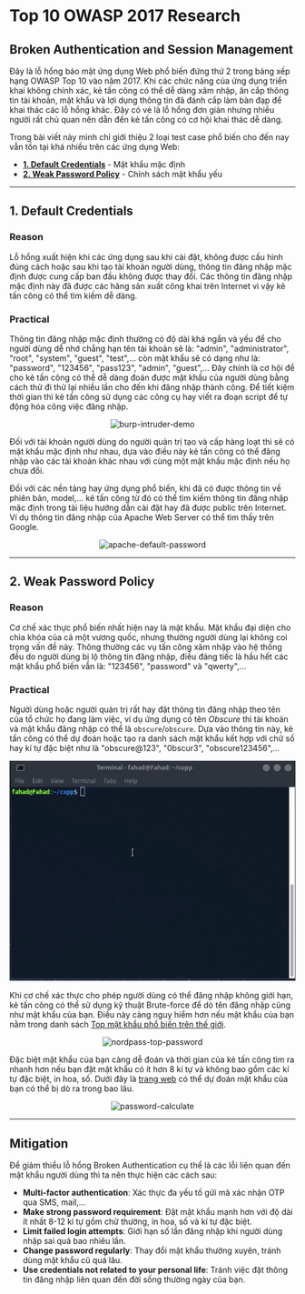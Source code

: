 # Top 10 OWASP 2017 Research
## Broken Authentication and Session Management
Đây là lỗ hổng bảo mật ứng dụng Web phổ biến đứng thứ 2 trong bảng xếp hạng OWASP Top 10 vào năm 2017. Khi các chức năng của ứng dụng triển khai không chính xác, kẻ tấn công có thể dễ dàng xâm nhập, ăn cắp thông tin tài khoản, mật khẩu và lợi dụng thông tin đã đánh cắp làm bàn đạp để khai thác các lỗ hổng khác. Đây có vẻ là lỗ hổng đơn giản nhưng nhiều người rất chủ quan nên dẫn đến kẻ tấn công có cơ hội khai thác dễ dàng.

Trong bài viết này mình chỉ giới thiệu 2 loại test case phổ biến cho đến nay vẫn tồn tại khá nhiều trên các ứng dụng Web:
- **[1. Default Credentials](#1-default-credentials)** - Mật khẩu mặc định
- **[2. Weak Password Policy](#2-weak-password-policy)** - Chính sách mật khẩu yếu

---
## 1. Default Credentials
### Reason
Lỗ hổng xuất hiện khi các ứng dụng sau khi cài đặt, không được cấu hình đúng cách hoặc sau khi tạo tài khoản người dùng, thông tin đăng nhập mặc định được cung cấp ban đầu không được thay đổi. Các thông tin đăng nhập mặc định này đã được các hãng sản xuất công khai trên Internet vì vậy kẻ tấn công có thể tìm kiếm dễ dàng.

### Practical
Thông tin đăng nhập mặc định thường có độ dài khá ngắn và yếu để cho người dùng dễ nhớ chẳng hạn tên tài khoản sẽ là: "admin", "administrator", "root", "system", "guest", "test",... còn mật khẩu sẽ có dạng như là: "password", "123456", "pass123", "admin", "guest",... Đây chính là cơ hội để cho kẻ tấn công có thể dễ dàng đoán được mật khẩu của người dùng bằng cách thử đi thử lại nhiều lần cho đến khi đăng nhập thành công. Để tiết kiệm thời gian thì kẻ tấn công sử dụng các công cụ hay viết ra đoạn script để tự động hóa công việc đăng nhập.

<p align="center">
<img src="https://user-images.githubusercontent.com/38382423/221419030-7257ef3c-2740-41ab-a187-a4c51b60adaf.png" alt="burp-intruder-demo">
</p>

Đối với tài khoản người dùng do người quản trị tạo và cấp hàng loạt thì sẽ có mật khẩu mặc định như nhau, dựa vào điều này kẻ tấn công có thể đăng nhập vào các tài khoản khác nhau với cùng một mật khẩu mặc định nếu họ chưa đổi.

Đối với các nền tảng hay ứng dụng phổ biến, khi đã có được thông tin về phiên bản, model,... kẻ tấn công từ đó có thể tìm kiếm thông tin đăng nhập mặc định trong tài liệu hướng dẫn cài đặt hay đã được public trên Internet. Ví dụ thông tin đăng nhập của Apache Web Server có thể tìm thấy trên Google.

<p align="center">
<img src="https://user-images.githubusercontent.com/38382423/220574746-da3a330a-3825-414e-8e5c-9cb45e5eeb65.png" alt="apache-default-password">
</p>

---

## 2. Weak Password Policy
### Reason
Cơ chế xác thực phổ biến nhất hiện nay là mật khẩu. Mật khẩu đại diện cho chìa khóa của cả một vương quốc, nhưng thường người dùng lại không coi trọng vấn đề này. Thông thường các vụ tấn công xâm nhập vào hệ thống đều do người dùng bị lộ thông tin đăng nhập, điều đáng tiếc là hầu hết các mật khẩu phổ biến vẫn là: "123456", "password" và "qwerty",...

### Practical
Người dùng hoặc người quản trị rất hay đặt thông tin đăng nhập theo tên của tổ chức họ đang làm việc, ví dụ ứng dụng có tên *Obscure* thì tài khoản và mật khẩu đăng nhập có thể là `obscure`/`obscure`. Dựa vào thông tin này, kẻ tấn công có thể dự đoán hoặc tạo ra danh sách mật khẩu kết hợp với chữ số hay kí tự đặc biệt như là "obscure@123", "0bscur3", "obscure123456",...

<p align="center">
<img src="https://github.com/Mebus/cupp/blob/master/screenshots/cupp-example.gif" alt="cupp-demo">
</p>

Khi cơ chế xác thực cho phép người dùng có thể đăng nhập không giới hạn, kẻ tấn công có thể sử dụng kỹ thuật Brute-force để dò tên đăng nhập cũng như mật khẩu của bạn. Điều này càng nguy hiểm hơn nếu mật khẩu của bạn nằm trong danh sách [Top mật khẩu phổ biến trên thế giới](https://nordpass.com/most-common-passwords-list/).

<p align="center">
<img src="https://user-images.githubusercontent.com/38382423/222422016-13f9555f-5943-40e4-b6a4-425810200baf.png" alt="nordpass-top-password">
</p>

Đặc biệt mật khẩu của bạn càng dễ đoán và thời gian của kẻ tấn công tìm ra nhanh hơn nếu bạn đặt mật khẩu có ít hơn 8 kí tự và không bao gồm các kí tự đặc biệt, in hoa, số. Dưới đây là [trang web](https://www.passwordmonster.com/) có thể dự đoán mật khẩu của bạn có thể bị dò ra trong bao lâu.

<p align="center">
<img src="https://user-images.githubusercontent.com/38382423/222423332-fc75071c-c595-4f1c-8e69-71110ec523d6.png" alt="password-calculate">
</p>

---

## Mitigation
Để giảm thiểu lỗ hổng Broken Authentication cụ thể là các lỗi liên quan đến mật khẩu người dùng thì ta nên thực hiện các cách sau:
- **Multi-factor authentication**: Xác thực đa yếu tố gửi mã xác nhận OTP qua SMS, mail,...
- **Make strong password requirement**: Đặt mật khẩu mạnh hơn với độ dài ít nhất 8-12 kí tự gồm chữ thường, in hoa, số và kí tự đặc biệt. 
- **Limit failed login attempts**: Giới hạn số lần đăng nhập khi người dùng nhập sai quá bao nhiêu lần.
- **Change password regularly**: Thay đổi mật khẩu thường xuyên, tránh dùng mật khẩu cũ quá lâu.
- **Use credentials not related to your personal life**: Tránh việc đặt thông tin đăng nhập liên quan đến đời sống thường ngày của bạn.